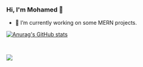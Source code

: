 ### Hi, I'm Mohamed 👋

- 💼 I’m currently working on some MERN projects.

[![Anurag's GitHub stats](https://github-readme-stats.vercel.app/api?username=mohamed-official&show_icons=true&theme=dracula&border_radius=10)](https://github.com/anuraghazra/github-readme-stats)

<br />

<p>
  <img align="left"
    src="https://github-readme-stats.vercel.app/api/top-langs?username=mohamed-official&show_icons=true&locale=en&layout=compact" />
</p>
